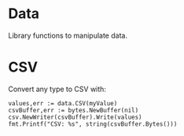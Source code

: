 # Data #

Library functions to manipulate data.

# CSV #

Convert any type to CSV with:
```
values,err := data.CSV(myValue)
csvBuffer,err := bytes.NewBuffer(nil)
csv.NewWriter(csvBuffer).Write(values)
fmt.Printf("CSV: %s", string(csvBuffer.Bytes()))
```
